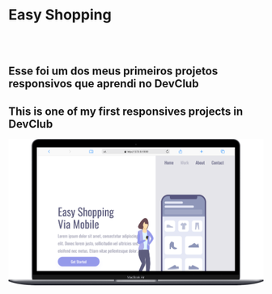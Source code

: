 <h1>Easy Shopping</h1>
<br>
<br>
<h2>Esse foi um dos meus primeiros projetos responsivos que aprendi no DevClub</h2>
<h2>This is one of my first responsives projects in DevClub</h2>

<img src="https://github.com/pedrogabriel71/easy-shopping/blob/master/assets/desktop.png?raw=true" />
